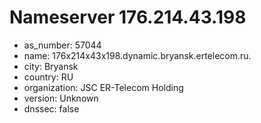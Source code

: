 # Nameserver 176.214.43.198

* as_number: 57044
* name: 176x214x43x198.dynamic.bryansk.ertelecom.ru.
* city: Bryansk
* country: RU
* organization: JSC ER-Telecom Holding
* version: Unknown
* dnssec: false
